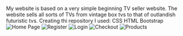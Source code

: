 My website is based on a very simple beginning TV seller website. The website sells all sorts of TVs from vintage box tvs to that of outlandish futuristic tvs. Creating thi repository I used:
CSS
HTML
Bootstrap
![Home Page](<Screenshot 2024-10-04 at 3.49.45 PM.png>)
![Register](<Screenshot 2024-10-04 at 3.49.59 PM.png>)
![Login](<Screenshot 2024-10-04 at 3.50.04 PM.png>)
![Checkout](<Screenshot 2024-10-04 at 3.50.11 PM.png>)
![Products](<Screenshot 2024-10-04 at 3.50.15 PM.png>)